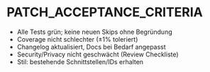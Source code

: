 # PATCH_ACCEPTANCE_CRITERIA

- Alle Tests grün; keine neuen Skips ohne Begründung
- Coverage nicht schlechter (±1% toleriert)
- Changelog aktualisiert, Docs bei Bedarf angepasst
- Security/Privacy nicht geschwächt (Review Checkliste)
- Stil: bestehende Schnittstellen/IDs erhalten
